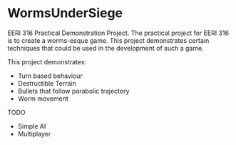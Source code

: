 # WormsUnderSiege
EERI 316 Practical Demonstration Project. 
The practical project for EERI 316 is to create a worms-esque game. This project demonstrates certain techniques that could be used in the development of such a game.

This project demonstrates:
* Turn based behaviour
* Destructible Terrain
* Bullets that follow parabolic trajectory
* Worm movement

TODO
* Simple AI
* Multiplayer
